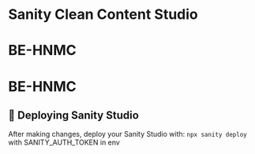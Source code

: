 # Sanity Clean Content Studio

# BE-HNMC
# BE-HNMC

## 🚀 Deploying Sanity Studio

After making changes, deploy your Sanity Studio with: `npx sanity deploy` with SANITY_AUTH_TOKEN in env

